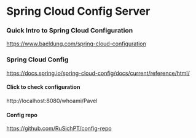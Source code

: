 # Spring Cloud Config Server

### Quick Intro to Spring Cloud Configuration
https://www.baeldung.com/spring-cloud-configuration

### Spring Cloud Config
https://docs.spring.io/spring-cloud-config/docs/current/reference/html/

#### Click to check configuration
http://localhost:8080/whoami/Pavel

#### Config repo
https://github.com/RuSichPT/config-repo

